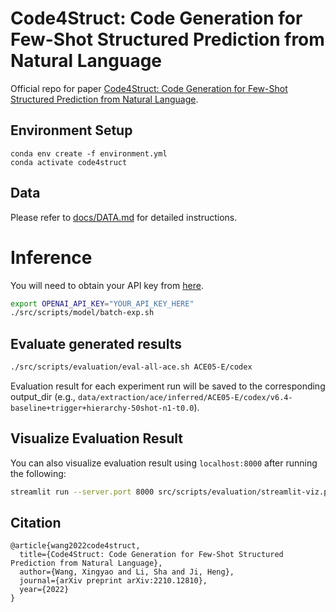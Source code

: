 # Code4Struct: Code Generation for Few-Shot Structured Prediction from Natural Language

Official repo for paper [Code4Struct: Code Generation for Few-Shot Structured Prediction from Natural Language](https://arxiv.org/abs/2210.12810).


## Environment Setup

```
conda env create -f environment.yml
conda activate code4struct
```

## Data

Please refer to [docs/DATA.md](docs/DATA.md) for detailed instructions.

# Inference

You will need to obtain your API key from [here](https://beta.openai.com/account/api-keys).

```bash
export OPENAI_API_KEY="YOUR_API_KEY_HERE"
./src/scripts/model/batch-exp.sh
```

## Evaluate generated results
```bash
./src/scripts/evaluation/eval-all-ace.sh ACE05-E/codex
```

Evaluation result for each experiment run will be saved to the corresponding output_dir (e.g., `data/extraction/ace/inferred/ACE05-E/codex/v6.4-baseline+trigger+hierarchy-50shot-n1-t0.0`).

## Visualize Evaluation Result

You can also visualize evaluation result using `localhost:8000` after running the following: 
```bash
streamlit run --server.port 8000 src/scripts/evaluation/streamlit-viz.py
```

## Citation

```
@article{wang2022code4struct,
  title={Code4Struct: Code Generation for Few-Shot Structured Prediction from Natural Language},
  author={Wang, Xingyao and Li, Sha and Ji, Heng},
  journal={arXiv preprint arXiv:2210.12810},
  year={2022}
}
```
